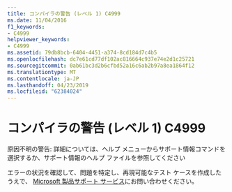 ```yaml
---
title: コンパイラの警告 (レベル 1) C4999
ms.date: 11/04/2016
f1_keywords:
- C4999
helpviewer_keywords:
- C4999
ms.assetid: 79db8bcb-6404-4451-a374-8cd184d7c4b5
ms.openlocfilehash: dc7e61cd77df102ac816664c937e74e2d1c25721
ms.sourcegitcommit: 0ab61bc3d2b6cfbd52a16c6ab2b97a8ea1864f12
ms.translationtype: MT
ms.contentlocale: ja-JP
ms.lasthandoff: 04/23/2019
ms.locfileid: "62384024"
---
```

# <a name="compiler-warning-level-1-c4999"></a>コンパイラの警告 (レベル 1) C4999

原因不明の警告: 詳細については、ヘルプ メニューからサポート情報コマンドを選択するか、サポート情報のヘルプ ファイルを参照してください

エラーの状況を確認して、問題を特定し、再現可能なテスト ケースを作成したうえで、 [Microsoft 製品サポート サービス](/visualstudio/ide/talk-to-us)にお問い合わせください。